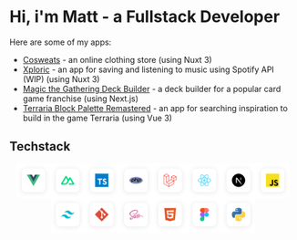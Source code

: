 # Hi, i'm Matt - a Fullstack Developer

Here are some of my apps:<br>
- [Cosweats](https://github.com/trycmateusz/Cosweats) - an online clothing store (using Nuxt 3)
- [Xploric](https://github.com/trycmateusz/Xploric) - an app for saving and listening to music using Spotify API (WIP) (using Nuxt 3)
- [Magic the Gathering Deck Builder](https://github.com/trycmateusz/Magic-the-Gathering-deck-builder) - a deck builder for a popular card game franchise (using Next.js)
- [Terraria Block Palette Remastered](https://github.com/trycmateusz/Terraria-Block-Palette-Remastered) - an app for searching inspiration to build in the game Terraria (using Vue 3)

## Techstack

<div style="display: flex; flex-wrap: wrap; justify-content: center; align-items: center;">
  <img src="./vue.png" alt="Vue" width="60" height="60" />
  <img src="./nuxt.png" alt="Nuxt" width="60" height="60" />
  <img src="./typescript.png" alt="Typescript" width="60" height="60" />
  <img src="./php.png" alt="PHP" width="60" height="60" />
  <img src="./laravel.png" alt="Laravel" width="60" height="60" />
  <img src="./react.png" alt="React" width="60" height="60" />
  <img src="./nextjs.png" alt="Nextjs" width="60" height="60" />
  <img src="./js.png" alt="Javascript" width="60" height="60" />
  <img src="./tailwind.png" alt="Tailwind" width="60" height="60" />
  <img src="./git.png" alt="Git" width="60" height="60" />
  <img src="./sass.png" alt="Sass" width="60" height="60" />
  <img src="./html5.png" alt="HTML" width="60" height="60" />
  <img src="./figma.png" alt="Figma" width="60" height="60" />
  <img src="./python.png" alt="Python" width="60" height="60" />
</div>



